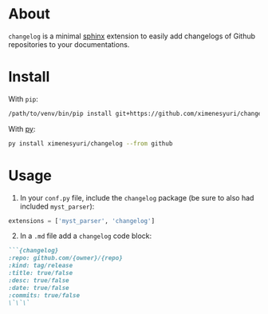 # About

`changelog` is a minimal [sphinx](https://www.sphinx-doc.org/en/master/) extension to easily add changelogs of Github repositories to your documentations.

# Install

With `pip`:
```bash
/path/to/venv/bin/pip install git+https://github.com/ximenesyuri/changelog
```

With [py](https://github.com/ximenesyuri/py):
```bash
py install ximenesyuri/changelog --from github
```

# Usage

1. In your `conf.py` file, include the `changelog` package (be sure to also had included `myst_parser`):
```python
extensions = ['myst_parser', 'changelog']
```
2. In a `.md` file add a `changelog` code block:
```markdown
```{changelog}
:repo: github.com/{owner}/{repo}
:kind: tag/release
:title: true/false
:desc: true/false
:date: true/false
:commits: true/false
\`\`\`
```

